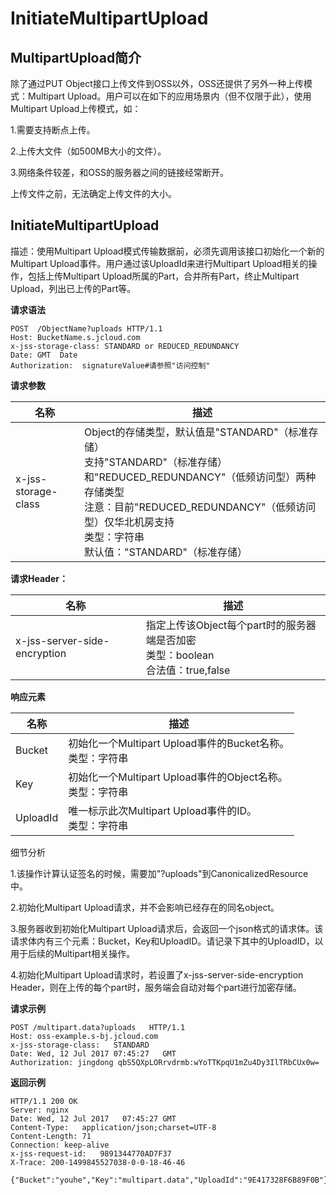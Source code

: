 # InitiateMultipartUpload

## MultipartUpload简介

除了通过PUT Object接口上传文件到OSS以外，OSS还提供了另外一种上传模式：Multipart Upload。用户可以在如下的应用场景内（但不仅限于此），使用Multipart Upload上传模式，如：

1.需要支持断点上传。

2.上传大文件（如500MB大小的文件）。

3.网络条件较差，和OSS的服务器之间的链接经常断开。

上传文件之前，无法确定上传文件的大小。

## InitiateMultipartUpload             

描述：使用Multipart Upload模式传输数据前，必须先调用该接口初始化一个新的Multipart Upload事件。用户通过该UploadId来进行Multipart Upload相关的操作，包括上传Multipart Upload所属的Part，合并所有Part，终止Multipart Upload，列出已上传的Part等。

**请求语法**
```
POST  /ObjectName?uploads HTTP/1.1
Host: BucketName.s.jcloud.com
x-jss-storage-class: STANDARD or REDUCED_REDUNDANCY       
Date: GMT  Date     
Authorization:  signatureValue#请参照"访问控制"     
```

**请求参数**

|名称|描述|
|-|-|
|x-jss-storage-class|Object的存储类型，默认值是"STANDARD"（标准存储）<br>支持"STANDARD"（标准存储）和"REDUCED_REDUNDANCY"（低频访问型）两种存储类型<br>注意：目前"REDUCED_REDUNDANCY"（低频访问型）仅华北机房支持<br>类型：字符串<br>默认值："STANDARD"（标准存储）|

**请求Header：**

|名称|描述|
|-|-|
|x-jss-server-side-encryption|指定上传该Object每个part时的服务器端是否加密<br>类型：boolean<br>合法值：true,false|

**响应元素**

|名称|描述|
|-|-|
|Bucket|初始化一个Multipart Upload事件的Bucket名称。<br>类型：字符串|
|Key|初始化一个Multipart Upload事件的Object名称。<br>类型：字符串|
|UploadId|唯一标示此次Multipart Upload事件的ID。<br>类型：字符串| 

细节分析

1.该操作计算认证签名的时候，需要加"?uploads"到CanonicalizedResource中。

2.初始化Multipart Upload请求，并不会影响已经存在的同名object。

3.服务器收到初始化Multipart Upload请求后，会返回一个json格式的请求体。该请求体内有三个元素：Bucket，Key和UploadID。请记录下其中的UploadID，以用于后续的Multipart相关操作。

4.初始化Multipart Upload请求时，若设置了x-jss-server-side-encryption Header，则在上传的每个part时，服务端会自动对每个part进行加密存储。

**请求示例**
```
POST /multipart.data?uploads   HTTP/1.1
Host: oss-example.s-bj.jcloud.com
x-jss-storage-class:   STANDARD      
Date: Wed, 12 Jul 2017 07:45:27   GMT  
Authorization: jingdong qbS5QXpLORrvdrmb:wYoTTKpqU1mZu4Dy3IlTRbCUx0w=   
```
**返回示例**
```
HTTP/1.1 200 OK
Server: nginx
Date: Wed, 12 Jul 2017   07:45:27 GMT
Content-Type:   application/json;charset=UTF-8
Content-Length: 71
Connection: keep-alive
x-jss-request-id:   9891344770AD7F37
X-Trace: 200-1499845527038-0-0-18-46-46
 
{"Bucket":"youhe","Key":"multipart.data","UploadId":"9E417328F6B89F0B"}
```
